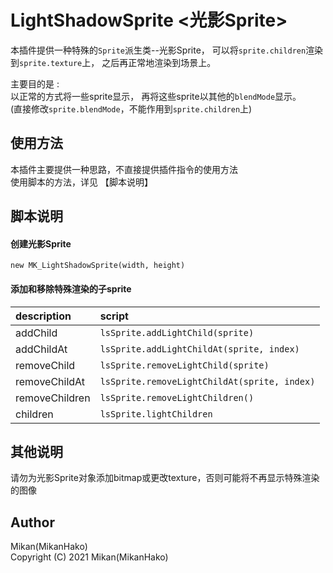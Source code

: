 # LightShadowSprite <光影Sprite>

本插件提供一种特殊的`Sprite`派生类--光影Sprite，
可以将`sprite.children`渲染到`sprite.texture`上，
之后再正常地渲染到场景上。  

主要目的是 :   
以正常的方式将一些sprite显示，
再将这些sprite以其他的`blendMode`显示。  
(直接修改`sprite.blendMode`，不能作用到`sprite.children`上)  


## 使用方法

本插件主要提供一种思路，不直接提供插件指令的使用方法  
使用脚本的方法，详见 【脚本说明】


## 脚本说明

#### 创建光影Sprite
`new MK_LightShadowSprite(width, height)`

#### 添加和移除特殊渲染的子sprite
| description    | script                                        |
| :----------    | :-------------------------------              |
| addChild       | `lsSprite.addLightChild(sprite)`              |
| addChildAt     | `lsSprite.addLightChildAt(sprite, index)`     |
| removeChild    | `lsSprite.removeLightChild(sprite)`           |
| removeChildAt  | `lsSprite.removeLightChildAt(sprite, index)`  |
| removeChildren | `lsSprite.removeLightChildren()`              |
| children       | `lsSprite.lightChildren`                      |


## 其他说明

请勿为光影Sprite对象添加bitmap或更改texture，否则可能将不再显示特殊渲染的图像  


## Author
Mikan(MikanHako)  
Copyright (C) 2021 Mikan(MikanHako)  
